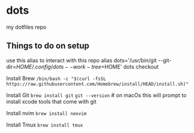# dots
my dotfiles repo

## Things to do on setup

use this alias to interact with this repo
alias dots='/usr/bin/git --git-dir=$HOME/.config/dots --work-tree=$HOME'
dots checkout

Install Brew
`/bin/bash -c "$(curl -fsSL https://raw.githubusercontent.com/Homebrew/install/HEAD/install.sh)"`

Install Git
`brew install git`
`git --version` # on macOs this will prompt to install xcode tools that come with git

Install nvim
`brew install neovim`

Install Tmux
`brew install tmux`
